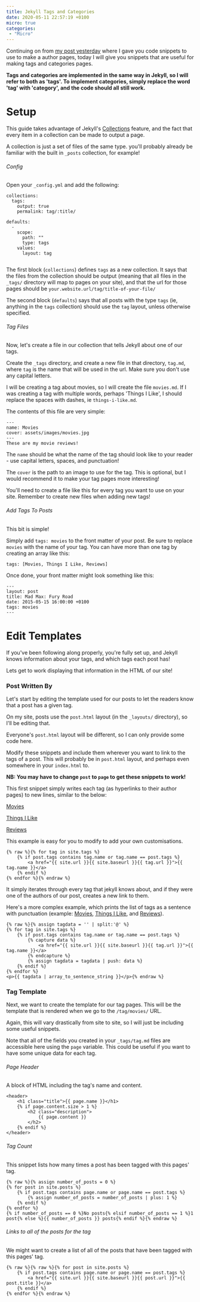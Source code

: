 ```yaml
---
title: Jekyll Tags and Categories
date: 2020-05-11 22:57:19 +0100
micro: true
categories:
 - "Micro"
---
```


Continuing on from [my post yesterday](/micro/jekyll-author-pages/) where I gave you code snippets to use to make a author pages, today I will give you snippets that are useful for making tags and categories pages.

**Tags and categories are implemented in the same way in Jekyll, so I will refer to both as 'tags'. To implement categories, simply replace the word 'tag' with 'category', and the code should all still work.**

# Setup

This guide takes advantage of Jekyll's [Collections](https://jekyllrb.com/docs/collections/) feature, and the fact that every item in a collection can be made to output a page.

A collection is just a set of files of the same type. you'll probably already be familiar with the built in `_posts` collection, for example!

###### Config

Open your `_config.yml` and add the following:

```
collections:
  tags:
    output: true
    permalink: tag/:title/

defaults:
  -
    scope:
      path: ""
      type: tags
    values:
      layout: tag


```

The first block (`collections`) defines `tags` as a new collection. It says that the files from the collection should be output (meaning that all files in the `_tags/` directory will map to pages on your site), and that the url for those pages should be `your.website.url/tag/title-of-your-file/`

The second block (`defaults`) says that all posts with the type `tags` (ie, anything in the `tags` collection) should use the `tag` layout, unless otherwise specified.

###### Tag Files

Now, let's create a file in our collection that tells Jekyll about one of our tags.

Create the `_tags` directory, and create a new file in that directory, `tag.md`, where `tag` is the name that will be used in the url. Make sure you don't use any capital letters.

I will be creating a tag about movies, so I will create the file `movies.md`. If I was creating a tag with multiple words, perhaps 'Things I Like', I should replace the spaces with dashes, ie `things-i-like.md`.

The contents of this file are very simple:

```
---
name: Movies
cover: assets/images/movies.jpg
---
These are my movie reviews!
```
The `name` should be what the name of the tag should look like to your reader - use capital letters, spaces, and punctuation!

The `cover` is the path to an image to use for the tag. This is optional, but I would recommend it to make your tag pages more interesting!

You'll need to create a file like this for every tag you want to use on your site. Remember to create new files when adding new tags!

###### Add Tags To Posts

This bit is simple!

Simply add `tags: movies` to the front matter of your post. Be sure to replace `movies` with the name of your tag. You can have more than one tag by creating an array like this:

`tags: [Movies, Things I Like, Reviews]`

Once done, your front matter might look something like this:

```
---
layout: post
title: Mad Max: Fury Road
date: 2015-05-15 16:00:00 +0100
tags: movies
---
```

# Edit Templates

If you've been following along properly, you're fully set up, and Jekyll knows information about your tags, and which tags each post has!

Lets get to work displaying that information in the HTML of our site!

### Post Written By

Let's start by editing the template used for our posts to let the readers know that a post has a given tag.

On my site, posts use the `post.html` layout (in the `_layouts/` directory), so I'll be editing that.

Everyone's `post.html` layout will be different, so I can only provide some code here.

Modify these snippets and include them wherever you want to link to the tags of a post. This will probably be in `post.html` layout, and perhaps even somewhere in your `index.html` to.

**NB: You may have to change `post` to `page` to get these snippets to work!**

This first snippet simply writes each tag (as hyperlinks to their author pages) to new lines, similar to the below:

[Movies](https://example.com/tag/movies/)

[Things I Like](https://example.com/tag/things-i-like/)

[Reviews](https://example.com/tag/reviews/)

This example is easy for you to modify to add your own customisations.

```
{% raw %}{% for tag in site.tags %}
    {% if post.tags contains tag.name or tag.name == post.tags %}
        <a href="{{ site.url }}{{ site.baseurl }}{{ tag.url }}">{{ tag.name }}</a>
    {% endif %}
{% endfor %}{% endraw %}
```

It simply iterates through every tag that jekyll knows about, and if they were one of the authors of our post, creates a new link to them.

Here's a more complex example, which prints the list of tags as a sentence with punctuation (example: [Movies](https://example.com/tag/movies/), [Things I Like](https://example.com/tag/things-i-like/), and [Reviews](https://example.com/tag/reviews/)).

```
{% raw %}{% assign tagdata = '' | split:'@' %}
{% for tag in site.tags %}
    {% if post.tags contains tag.name or tag.name == post.tags %}
        {% capture data %}
        	<a href="{{ site.url }}{{ site.baseurl }}{{ tag.url }}">{{ tag.name }}</a>
        {% endcapture %}
        {% assign tagdata = tagdata | push: data %}
    {% endif %}
{% endfor %}
<p>{{ tagdata | array_to_sentence_string }}</p>{% endraw %}
```

### Tag Template

Next, we want to create the template for our tag pages. This will be the template that is rendered when we go to the `/tag/movies/` URL.

Again, this will vary drastically from site to site, so I will just be including some useful snippets.

Note that all of the fields you created in your `_tags/tag.md` files are accessible here using the `page` variable. This could be useful if you want to have some unique data for each tag.

###### Page Header

A block of HTML including the tag's name and content.

```
<header>
    <h1 class="title">{{ page.name }}</h1>
    {% if page.content.size > 1 %}
	    <h2 class="description">
	        {{ page.content }}
	    </h2>
    {% endif %}
</header>
```

###### Tag Count

This snippet lists how many times a post has been tagged with this pages' tag.

```
{% raw %}{% assign number_of_posts = 0 %}
{% for post in site.posts %}
    {% if post.tags contains page.name or page.name == post.tags %}
        {% assign number_of_posts = number_of_posts | plus: 1 %}
    {% endif %}
{% endfor %}
{% if number_of_posts == 0 %}No posts{% elsif number_of_posts == 1 %}1 post{% else %}{{ number_of_posts }} posts{% endif %}{% endraw %}
```

###### Links to all of the posts for the tag

We might want to create a list of all of the posts that have been tagged with this pages' tag.

```
{% raw %}{% raw %}{% for post in site.posts %}
	{% if post.tags contains page.name or page.name == post.tags %}
		<a href="{{ site.url }}{{ site.baseurl }}{{ post.url }}">{{ post.title }}</a>
	{% endif %}
{% endfor %}{% endraw %}
```